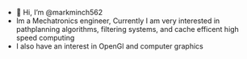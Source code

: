- 👋 Hi, I’m @markminch562
- Im a Mechatronics engineer, Currently I am very interested in pathplanning algorithms, filtering systems, and cache efficent high speed computing
- I also have an interest in OpenGl and computer graphics 

<!---
markminch562/markminch562 is a ✨ special ✨ repository because its `README.md` (this file) appears on your GitHub profile.
You can click the Preview link to take a look at your changes.
--->
